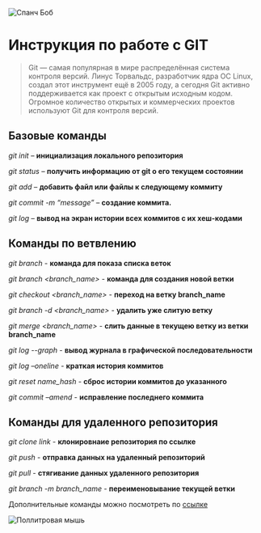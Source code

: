 ![Спанч Боб](SpanchBob.jpg)
# Инструкция по работе с GIT

> Git — самая популярная в мире распределённая система контроля версий. Линус Торвальдс, разработчик ядра ОС Linux, создал этот инструмент ещё в 2005 году, а сегодня Git активно поддерживается как проект с открытым исходным кодом. Огромное количество открытых и коммерческих проектов используют Git для контроля версий.

## Базовые команды

*git init* – **инициализация локального репозитория**

*git status* – **получить информацию от git о его текущем состоянии**

*git add* – **добавить файл или файлы к следующему коммиту**

*git commit -m “message”* – **создание коммита.**

*git log* – **вывод на экран истории всех коммитов с их хеш-кодами**

## Команды по ветвлению

*git branch* - **команда для показа списка веток**

*git branch <branch_name>* - **команда для создания новой ветки**

*git checkout <branch_name>* - **переход на ветку branch_name**

*git branch -d <branch_name>* - **удалить уже слитую ветку**

*git merge <branch_name>* - **слить данные в текущею ветку из ветки branch_name**

*git log --graph* - **вывод журнала в графической последовательности**

*git log –oneline* - **краткая история коммитов**

*git reset name_hash* - **сброс истории коммитов до указанного**

*git commit –amend* - **исправление последнего коммита**

## Команды для удаленного репозитория

*git clone link* - **клонировнаие репозитория по ссылке**

*git push* - **отправка данных на удаленный репозиторий**

*git pull* - **стягивание данных удаленного репозитория**

*git branch -m branch_name* - **переименовывание текущей ветки**

Дополнительные команды можно посмотреть по [ссылке](https://habr.com/ru/company/ruvds/blog/599929/)

![Поллитровая мышь](Mouse.jpg)